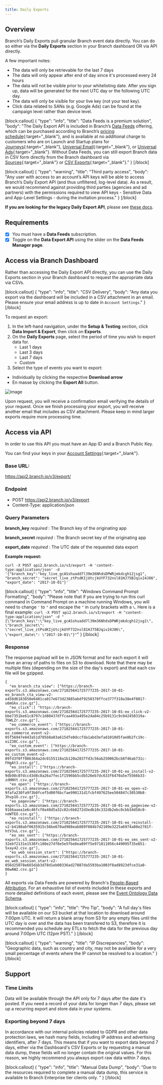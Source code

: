 ```yaml
---
title: Daily Exports
---
```

## Overview

Branch’s Daily Exports pull granular Branch event data directly. You can do so either via the <notranslate>**Daily Exports**</notranslate> section in your Branch dashboard OR via API directly.

A few important notes:

- The data will only be retrievable for the last 7 days
- The data will only appear after end of day since it's processed every 24 hours
- The data will not be visible prior to your whitelisting date. After you sign up, data will be generated for the next UTC day or the following UTC day.
- The data will only be visible for your live key (not your test key).
- Click data related to SANs (e.g. Google Ads) can be found at the campaign level rather than device level.

[block:callout]
{
  "type": "info",
  "title": "Data Feeds is a premium solution",
  "body": "The Daily Export API is included in Branch’s [Data Feeds](/exports/data-feeds/) offering, which can be purchased according to Branch’s [pricing schedule](https://branch.io/pricing/){:target="\_blank"}, and is available at no additional charge to customers who are on Launch and Startup plans for [Journeys](https://branch.io/journeys/){:target="\_blank"}, [Universal Email](https://branch.io/email/){:target="\_blank"}, or [Universal Ads](https://branch.io/attribution/){:target="\_blank"}. Without Data Feeds, you can still export Branch data in CSV form directly from the Branch dashboard via [Sources](https://dashboard.branch.io/sources){:target="\_blank"} or [CSV Exports](https://dashboard.branch.io/data-import-export/csv-exports){:target="\_blank"}."
}
[/block]

[block:callout]
{
  "type": "warning",
  "title": "Third party access",
  "body": "Any user with access to an account’s API keys will be able to access Branch’s Daily Export API (and thus unfiltered, log-level data). As a result, we would recommend against providing third parties (agencies and ad partners) with the permissions required to view API keys - Sensitive Data and App-Level Settings - during the invitation process."
}
[/block]

**If you are looking for the legacy Daily Export API**, please see [these docs](/exports/api/).

## Requirements

- [x] You must have a <notranslate>**Data Feeds**</notranslate> subscription.
- [x] Toggle on the <notranslate>**Data Export API**</notranslate> using the slider on the <notranslate>**Data Feeds Manager page**</notranslate>.

## Access via Branch Dashboard

Rather than accessing the Daily Export API directly, you can use the Daily Exports section in your Branch dashboard to request the appropriate data via CSVs.

[block:callout]
{
  "type": "info",
  "title": "CSV Delivery",
  "body": "Any data you export via the dashboard will be included in a CSV attachment in an email.  Please ensure your email address is up to date in `Account Settings`."
}
[/block]

To request an export:

1. In the left-hand navigation, under the <notranslate>**Setup & Testing**</notranslate> section, click <notranslate>**Data Import & Export**</notranslate>, then click on <notranslate>**Exports**</notranslate>.
2. On the <notranslate>**Daily Exports**</notranslate> page, select the period of time you wish to export data for.
    - Last 1 days
    - Last 3 days
    - Last 7 days
    - Custom
3. Select the type of events you want to export:
  - Individually by clicking the respective <notranslate>**Download arrow**</notranslate>
  - En masse by clicking the <notranslate>**Export All**</notranslate> button.

![image](/images/pages/exports/daily-exports.png)

Upon request, you will receive a confirmation email verifying the details of your request. Once we finish processing your export, you will receive another email that includes as CSV attachment. Please keep in mind larger exports require more processing time.

## Access via API

In order to use this API you must have an App ID and a Branch Public Key.

You can find your keys in your [Account Settings](https://dashboard.branch.io/account-settings/app){:target="\_blank"}.

### Base URL:
https://api2.branch.io/v3/export/

### Endpoint
* POST https://api2.branch.io/v3/export
* Content-Type: application/json

### Query Parameters

<notranslate>**branch_key**</notranslate> _required_
: The Branch key of the originating app

<notranslate>**branch_secret**</notranslate> _required_
: The Branch secret key of the originating app

<notranslate>**export_date**</notranslate> _required_
: The UTC date of the requested data export

**Example request:**

```
curl -X POST api2.branch.io/v3/export -H 'content-type:application/json' -d '{"branch_key":"key_live_gcASshuadd7l39m36NhdsDPWRjmkdcgh12jsg1", "branch_secret": "secret_live_ztPsdKIjUtcjkUYF732nsl81HJ75BJqiv24J86", "export_date": "2017-10-01"}'
```

[block:callout]
{
  "type": "info",
  "title": "Windows Command Prompt Formatting",
  "body": "Please note that if you are trying to run this curl command in Command Prompt on a machine running Windows, you will need to change `'` to `"` and escape the `"` in curly brackets with a `\`. Here is a final example: `curl -X POST api2.branch.io/v3/export -H "content-type:application/json" -d "{\"branch_key\":\"key_live_gcASshuadd7l39m36NhdsDPWRjmkdcgh12jsg1\", \"branch_secret\": \"secret_live_ztPsdKIjUtcjkUYF732nsl81HJ75BJqiv24J86\", \"export_date\": \"2017-10-01\"}"`"
}
[/block]

### Response

The response payload will be in JSON format and for each export it will have an array of paths to files on S3 to download. Note that there may be multiple files (depending on the size of the day's export) and that each csv file will be gzipped.


```
{
  "eo_branch_cta_view": ["https://branch-exports.s3.amazonaws.com/271025641725777235-2017-10-01-eo_branch_cta_view-v2-e458d6183650e6401ca017e673d23885abdf9250378ffce377f318a38e4f0017-u6mGkx.csv.gz"],
  "eo_click":[ "https://branch-exports.s3.amazonaws.com/271025641725777235-2017-10-01-eo_click-v2-bbe7351be61c8797c1d80437dffcaa493a495e24a04c25b9131c9c042450319a-7bWLZr.csv.gz"],
  "eo_commerce_event": ["https://branch-exports.s3.amazonaws.com/271025641725777235-2017-10-01-eo_commerce_event-v2-05f56947e843a51d785b8a03a615dfe0dccfda1abd3efad1010d5fae8b2fc19c-oiZ38C.csv.gz"],
  "eo_custom_event": ["https://branch-exports.s3.amazonaws.com/271025641725777235-2017-10-01-eo_custom_event-v2-09fd3f0ff086364a2dc0155118a1b120a2837fd3c56ab250062bcb8f46ab731c-FHgAt3.csv.gz"],
  "eo_install": ["https://branch-exports.s3.amazonaws.com/271025641725777235-2017-10-01-eo_install-v2-9db98c07dccd3d8c8a26a7fec1f1596bb5cdb526eb7dc633f6470a5e75566b33-zdHNVt.csv.gz"],
  "eo_open": ["https://branch-exports.s3.amazonaws.com/271025641725777235-2017-10-01-eo_open-v2-9fafa230fa9f3b0fcef5d00f6bcfae990131d1fcbf497625ee504847c30530b8-3hvp1O.csv.gz"],
  "eo_pageview": ["https://branch-exports.s3.amazonaws.com/271025641725777235-2017-10-01-eo_pageview-v2-9166aaea1e6c46fcf0a48d5a32c02c6b8272d3edb10c332db2ebc0cbb34d58c0-neWTEO.csv.gz"],
  "eo_reinstall": ["https://branch-exports.s3.amazonaws.com/271025641725777235-2017-10-01-eo_reinstall-v2-b4188abf0635915c56be670ad988eab889f084b7d2109e3225a6974a80e2781f-htV3uL.csv.gz"],
  "eo_sms_sent": ["https://branch-exports.s3.amazonaws.com/271025641725777235-2017-10-01-eo_sms_sent-v2-32ebf2131e1538fc180e27df8e5e5fbe8ea89ff5e971811056c449095f35e651-5xay42.csv.gz"],
  "eo_web_session_start": ["https://branch-exports.s3.amazonaws.com/271025641725777235-2017-10-01-eo_web_session_start-v2-056d25078e665dab3d78d1eb00336ad27087da5593ba1003f8ad8923dfce31a0-06wAW2.csv.gz"]
}
```

All exports via Data Feeds are powered by Branch's [People-Based Attribution](/dashboard/people-based-attribution/). For an exhaustive list of events included in these exports and more detailed definitions of each event, please see the [Event Ontology Data Schema](/exports/event_ontology_data_schema/).

[block:callout]
{
  "type": "info",
  "title": "Pro Tip",
  "body": "A full day's files will be available on our S3 bucket at that location to download around 7:00pm UTC. It will return a blank array from S3 for any empty files until the UTC day is over and the data has been transfered to S3, therefore it is recommended you schedule any ETLs to fetch the data for the previous day around 7:00pm UTC (12pm PST)."
}
[/block]

[block:callout]
{
  "type": "warning",
  "title": "IP Discrepancies",
  "body": "Geographic data, such as country and city, may not be available for a very small percentage of events where the IP cannot be resolved to a location."
}
[/block]

## Support

### Time Limits

Data will be available through the API only for 7 days after the date it's posted. If you need a record of your data for longer than 7 days, please set up a recurring export and store data in your systems.

### Exporting beyond 7 days

In accordance with our internal policies related to GDPR and other data protection laws, we hash many fields, including IP address and advertising identifiers, after 7 days. This means that if you want to export data beyond 7 days, either via the Dashboard's CSV Exports or by requesting a manual data dump, these fields will no longer contain the original values. For this reason, we highly recommend you always export raw data within 7 days.

[block:callout]
{
  "type": "info",
  "title": "Manual Data Dump",
  "body": "Due to the resources required to complete a manual data dump, this service is available to Branch Enterprise tier clients only.
"
}
[/block]
